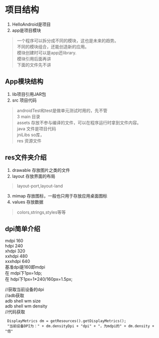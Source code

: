 # 项目结构   
1. HelloAndroid是项目   
2. app是项目模块   
> 一个程序可以拆分成不同的模块，这也是未来的趋势。   
> 不同的模块组合，还能创造新的应用。   
> 模块创建时可以是app还library.  
> 模块引用后面再讲    
下面的文件先不讲    

## App模块结构  
1. lib项目引用JAR包  
2. src 项目代码     
> androidTest和test是做单元测试时用的，先不管     
3  main 目录  
> assets  存放不参与编译的文件，可以在程序运行时拿到文件内容。     
> java    文件是项目代码  
> jniLibs so库，  
> res     资源文件  

## res文件夹介绍  
1. drawable     存放图片之类的文件  
2. layout       存放界面的布局   
> layout-port,layout-land   
3. mimap        存放图标，一般也只用于存放应用桌面图标  
4. values       存放数据
> colors,strings,styles等等

## dpi简单介绍   
mdpi 160  
hdpi 240  
xhdpi 320  
xxhdpi 480   
xxxhdpi 640   
基准dpi是160即mdpi    
在 mdpi下1px=1dp;   
在 hdpi下1px=1*240/160px=1.5px;    

//获取当前设备的dpi   
//adb获取   
adb shell wm size   
adb shell wm density   
//代码获取    
```
 DisplayMetrics dm = getResources().getDisplayMetrics();   
 "当前设备DPI为：" + dm.densityDpi + "dpi" + "，为mdpi的" + dm.density + "倍"   
```    


